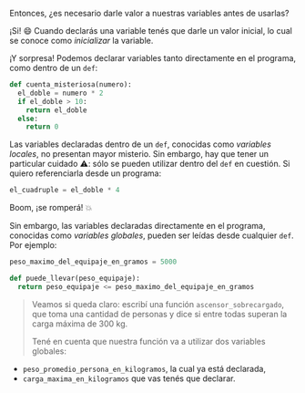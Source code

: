 Entonces, ¿es necesario darle valor a nuestras variables antes de usarlas?

¡Si! :smile: Cuando declarás una variable tenés que darle un valor inicial, lo cual se conoce como _inicializar_ la variable.

¡Y sorpresa! Podemos declarar variables tanto directamente en el programa, como dentro de un `def`:

```python
def cuenta_misteriosa(numero):
  el_doble = numero * 2
  if el_doble > 10:
    return el_doble
  else:
    return 0
```

Las variables declaradas dentro de un `def`, conocidas como _variables locales_, no presentan mayor misterio. Sin embargo, hay que tener un particular cuidado :warning:: sólo se pueden utilizar dentro del `def` en cuestión. Si quiero referenciarla desde un programa:

```python
el_cuadruple = el_doble * 4
```

Boom, ¡se romperá! :collision:

Sin embargo, las variables declaradas directamente en el programa, conocidas como _variables globales_, pueden ser leídas desde cualquier `def`. Por ejemplo:

```python
peso_maximo_del_equipaje_en_gramos = 5000

def puede_llevar(peso_equipaje):
  return peso_equipaje <= peso_maximo_del_equipaje_en_gramos
```

> Veamos si queda claro: escribí una función `ascensor_sobrecargado`, que toma una cantidad de personas y dice si entre todas superan la carga máxima de 300 kg.
>
> Tené en cuenta que nuestra función va a utilizar dos variables globales:
>
* `peso_promedio_persona_en_kilogramos`, la cual ya está declarada,
* `carga_maxima_en_kilogramos` que vas tenés que declarar.
